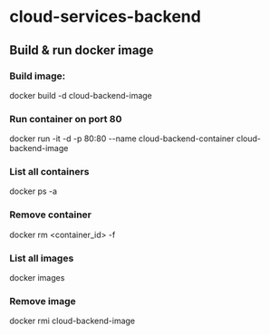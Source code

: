 # cloud-services-backend

## Build & run docker image

### Build image:
docker build -d cloud-backend-image

### Run container on port 80
docker run -it -d -p 80:80 --name cloud-backend-container cloud-backend-image

### List all containers
docker ps -a 

### Remove container 
docker rm <container_id> -f

### List all images
docker images

### Remove image
docker rmi cloud-backend-image
